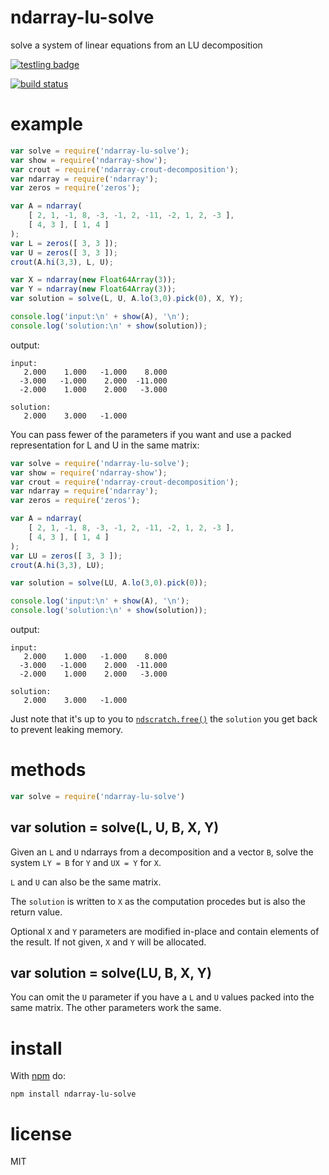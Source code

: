 # ndarray-lu-solve

solve a system of linear equations from an LU decomposition

[![testling badge](https://ci.testling.com/substack/ndarray-lu-solve.png)](https://ci.testling.com/substack/ndarray-lu-solve)

[![build status](https://secure.travis-ci.org/substack/ndarray-lu-solve.png)](http://travis-ci.org/substack/ndarray-lu-solve)

# example

``` js
var solve = require('ndarray-lu-solve');
var show = require('ndarray-show');
var crout = require('ndarray-crout-decomposition');
var ndarray = require('ndarray');
var zeros = require('zeros');

var A = ndarray(
    [ 2, 1, -1, 8, -3, -1, 2, -11, -2, 1, 2, -3 ],
    [ 4, 3 ], [ 1, 4 ]
);
var L = zeros([ 3, 3 ]);
var U = zeros([ 3, 3 ]);
crout(A.hi(3,3), L, U);

var X = ndarray(new Float64Array(3));
var Y = ndarray(new Float64Array(3));
var solution = solve(L, U, A.lo(3,0).pick(0), X, Y);

console.log('input:\n' + show(A), '\n');
console.log('solution:\n' + show(solution));
```

output:

```
input:
   2.000    1.000   -1.000    8.000
  -3.000   -1.000    2.000  -11.000
  -2.000    1.000    2.000   -3.000 

solution:
   2.000    3.000   -1.000
```

You can pass fewer of the parameters if you want and use a packed representation
for L and U in the same matrix:

``` js
var solve = require('ndarray-lu-solve');
var show = require('ndarray-show');
var crout = require('ndarray-crout-decomposition');
var ndarray = require('ndarray');
var zeros = require('zeros');

var A = ndarray(
    [ 2, 1, -1, 8, -3, -1, 2, -11, -2, 1, 2, -3 ],
    [ 4, 3 ], [ 1, 4 ]
);
var LU = zeros([ 3, 3 ]);
crout(A.hi(3,3), LU);

var solution = solve(LU, A.lo(3,0).pick(0));

console.log('input:\n' + show(A), '\n');
console.log('solution:\n' + show(solution));
```

output:

```
input:
   2.000    1.000   -1.000    8.000
  -3.000   -1.000    2.000  -11.000
  -2.000    1.000    2.000   -3.000 

solution:
   2.000    3.000   -1.000
```

Just note that it's up to you to
[`ndscratch.free()`](https://npmjs.org/package/ndarray-scratch)
the `solution` you get back to prevent leaking memory.

# methods

``` js
var solve = require('ndarray-lu-solve')
```

## var solution = solve(L, U, B, X, Y)

Given an `L` and `U` ndarrays from a decomposition and a vector `B`, solve the
system `LY = B` for `Y` and `UX = Y` for `X`.

`L` and `U` can also be the same matrix.

The `solution` is written to `X` as the computation procedes but is also the
return value.

Optional `X` and `Y` parameters are modified in-place and contain elements of
the result. If not given, `X` and `Y` will be allocated.

## var solution = solve(LU, B, X, Y)

You can omit the `U` parameter if you have a `L` and `U` values packed into the
same matrix. The other parameters work the same.

# install

With [npm](https://npmjs.org) do:

```
npm install ndarray-lu-solve
```

# license

MIT
